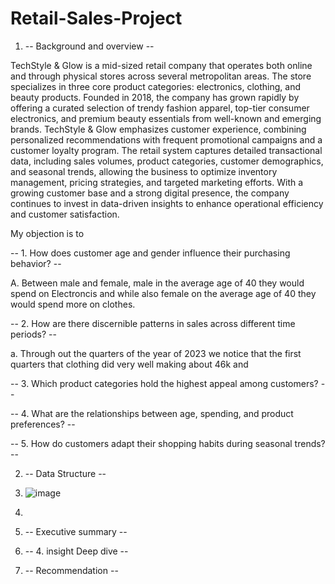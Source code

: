 # Retail-Sales-Project 
1. -- Background and overview --

TechStyle & Glow is a mid-sized retail company that operates both online and through physical stores across several metropolitan areas. The store specializes in three core product categories: electronics, clothing, and beauty products. Founded in 2018, the company has grown rapidly by offering a curated selection of trendy fashion apparel, top-tier consumer electronics, and premium beauty essentials from well-known and emerging brands. TechStyle & Glow emphasizes customer experience, combining personalized recommendations with frequent promotional campaigns and a customer loyalty program. The retail system captures detailed transactional data, including sales volumes, product categories, customer demographics, and seasonal trends, allowing the business to optimize inventory management, pricing strategies, and targeted marketing efforts. With a growing customer base and a strong digital presence, the company continues to invest in data-driven insights to enhance operational efficiency and customer satisfaction.

My objection is to 

-- 1. How does customer age and gender influence their purchasing behavior? -- 

A. Between male and female, male in the average age of 40 they would spend on Electroncis and while also female on the average age of 40 they would spend more on clothes. 


-- 2. How are there discernible patterns in sales across different time periods? -- 

a. Through out the quarters  of the year of 2023 we notice that the first quarters that clothing did very well making about 46k and 


-- 3. Which product categories hold the highest appeal among customers? -- 

-- 4. What are the relationships between age, spending, and product preferences? -- 

-- 5. How do customers adapt their shopping habits during seasonal trends? -- 


2. -- Data Structure --
3. ![image](https://github.com/user-attachments/assets/0d752f61-50c8-476c-ad6e-c2c60cc4715f)









4. 
5. -- Executive summary --
6. -- 4. insight Deep dive --
7. -- Recommendation -- 
